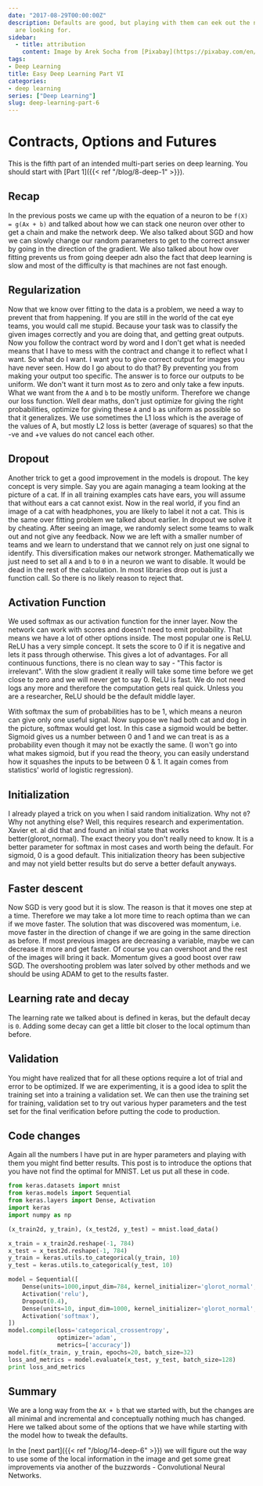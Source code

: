 ```yaml
---
date: "2017-08-29T00:00:00Z"
description: Defaults are good, but playing with them can eek out the next 2% that we
  are looking for.
sidebar:
  - title: attribution
    content: Image by Arek Socha from [Pixabay](https://pixabay.com/en/doors-choices-choose-open-decision-1767563/)
tags:
- Deep Learning
title: Easy Deep Learning Part VI
categories:
- deep learning
series: ["Deep Learning"]
slug: deep-learning-part-6
---
```


# Contracts, Options and Futures

This is the fifth part of an intended multi-part series on deep learning. You should start with [Part 1]({{< ref "/blog/8-deep-1" >}}).

## Recap
In the previous posts we came up with the equation of a neuron to be `f(X) = g(Ax + b)` and talked about how we can stack one neuron over other to get a chain and make the network deep. We also talked about SGD and how we can slowly change our random parameters to get to the correct answer by going in the direction of the gradient. We also talked about how over fitting prevents us from going deeper adn also the fact that deep learning is slow and most of the difficulty is that machines are not fast enough.

## Regularization
Now that we know over fitting to the data is a problem, we need a way to prevent that from happening. If you are still in the world of the cat eye teams, you would call me stupid. Because your task was to classify the given images correctly and you are doing that, and getting great outputs. Now you follow the contract word by word and I don't get what is needed means that I have to mess with the contract and change it to reflect what I want. So what do I want. I want you to give correct output for images you have never seen. How do I go about to do that? By preventing you from making your output too specific.
The answer is to force our outputs to be uniform. We don't want it turn most `A`s to zero and only take a few inputs. What we want from the `A` and `b` to be mostly uniform. Therefore we change our loss function. Well dear maths, don't just optimize for giving the right probabilities, optimize for giving these `A` and `b` as uniform as possible so that it generalizes.
We use sometimes the L1 loss which is the average of the values of A, but mostly L2 loss is better (average of squares) so that the -ve and +ve values do not cancel each other.

## Dropout
Another trick to get a good improvement in the models is dropout. The key concept is very simple. Say you are again managing a team looking at the picture of a cat. If in all training examples cats have ears, you will assume that without ears a cat cannot exist. Now in the real world, if you find an image of a cat with headphones, you are likely to label it not a cat. This is the same over fitting problem we talked about earlier. In dropout we solve it by cheating. After seeing an image, we randomly select some teams to walk out and not give any feedback. Now we are left with a smaller number of teams and we learn to understand that we cannot rely on just one signal to identify. This diversification makes our network stronger. Mathematically we just need to set all `A` and `b` to `0` in a neuron we want to disable. It would be dead in the rest of the calculation. In most libraries drop out is just a function call. So there is no likely reason to reject that.

## Activation Function
We used softmax as our activation function for the inner layer. Now the network can work with scores and doesn't need to emit probability. That means we have a lot of other options inside. The most popular one is ReLU. ReLU has a very simple concept. It sets the score to 0 if it is negative and lets it pass through otherwise. This gives a lot of advantages. For all continuous functions, there is no clean way to say - "This factor is irrelevant". With the slow gradient it really will take some time before we get close to zero and we will never get to say 0. ReLU is fast. We do not need logs any more and therefore the computation gets real quick. Unless you are a researcher, ReLU should be the default middle layer.

With softmax the sum of probabilities has to be 1, which means a neuron can give only one useful signal. Now suppose we had both cat and dog in the picture, softmax would get lost. In this case a sigmoid would be better. Sigmoid gives us a number between 0 and 1 and we can treat is as a probability even though it may not be exactly the same. (I won't go into what makes sigmoid, but if you read the theory, you can easily understand how it squashes the inputs to be between 0 & 1. It again comes from statistics' world of logistic regression).

## Initialization
I already played a trick on you when I said random initialization. Why not `0`? Why not anything else? Well, this requires research and experimentation. Xavier et. al did that and found an initial state that works better(glorot_normal). The exact theory you don't really need to know. It is a better parameter for softmax in most cases and worth being the default. For sigmoid, 0 is a good default. This initialization theory has been subjective and may not yield better results but do serve a better default anyways.

## Faster descent
Now SGD is very good but it is slow. The reason is that it moves one step at a time. Therefore we may take a lot more time to reach optima than we can if we move faster. The solution that was discovered was momentum, i.e. move faster in the direction of change if we are going in the same direction as before. If most previous images are decreasing a variable, maybe we can decrease it more and get faster. Of course you can overshoot and the rest of the images will bring it back. Momentum gives a good boost over raw SGD. The overshooting problem was later solved by other methods and we should be using ADAM to get to the results faster.

## Learning rate and decay
The learning rate we talked about is defined in keras, but the default decay is `0`. Adding some decay can get a little bit closer to the local optimum than before.

## Validation
You might have realized that for all these options require a lot of trial and error to be optimized. If we are experimenting, it is a good idea to split the training set into a training a validation set. We can then use the training set for training, validation set to try out various hyper parameters and the test set for the final verification before putting the code to production.

## Code changes
Again all the numbers I have put in are hyper parameters and playing with them you might find better results. This post is to introduce the options that you have not find the optimal for MNIST. Let us put all these in code.

```python
from keras.datasets import mnist
from keras.models import Sequential
from keras.layers import Dense, Activation
import keras
import numpy as np

(x_train2d, y_train), (x_test2d, y_test) = mnist.load_data()

x_train = x_train2d.reshape(-1, 784)
x_test = x_test2d.reshape(-1, 784)
y_train = keras.utils.to_categorical(y_train, 10)
y_test = keras.utils.to_categorical(y_test, 10)

model = Sequential([
    Dense(units=1000,input_dim=784, kernel_initializer='glorot_normal', kernel_regularizer=regularizers.l2(0.01)),
    Activation('relu'),
    Dropout(0.4),
    Dense(units=10, input_dim=1000, kernel_initializer='glorot_normal', kernel_regularizer=regularizers.l2(0.01)),
    Activation('softmax'),
])
model.compile(loss='categorical_crossentropy',
              optimizer='adam',
              metrics=['accuracy'])
model.fit(x_train, y_train, epochs=20, batch_size=32)
loss_and_metrics = model.evaluate(x_test, y_test, batch_size=128)
print loss_and_metrics
```

## Summary
We are a long way from the `AX + b` that we started with, but the changes are all minimal and incremental and conceptually nothing much has changed. Here we talked about some of the options that we have while starting with the model how to tweak the defaults.

In the [next part]({{< ref "/blog/14-deep-6" >}}) we will figure out the way to use some of the local information in the image and get some great improvements via another of the buzzwords - Convolutional Neural Networks.
